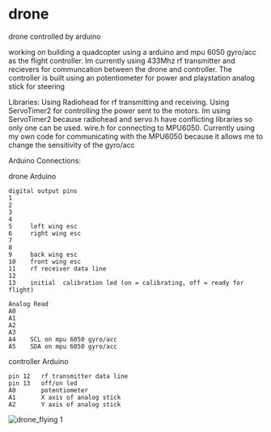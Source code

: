 # drone
drone controlled by arduino

working on building a quadcopter using a arduino and mpu 6050 gyro/acc as the flight controller. 
Im currently using 433Mhz rf transmitter and recievers for communcation between the drone and controller.
The controller is built using an potentiometer for power and playstation analog stick for steering

Libraries:
  Using Radiohead for rf transmitting and receiving. Using ServoTimer2 for controlling the power sent to the motors. 
  Im using ServoTimer2 because radiohead and servo.h have conflicting libraries so only one can be used. 
  wire.h for connecting to MPU6050. Currently using my own code for communicating with the MPU6050 because it allows me to change the 
  sensitivity of the gyro/acc

Arduino Connections:

  drone Arduino
  
    digital output pins
    1
    2
    3
    4
    5     left wing esc
    6     right wing esc
    7 
    8
    9     back wing esc
    10    front wing esc
    11    rf receiver data line
    12   
    13    initial  calibration led (on = calibrating, off = ready for flight)
    
    Analog Read
    A0
    A1
    A2
    A3
    A4    SCL on mpu 6050 gyro/acc
    A5    SDA on mpu 6050 gyro/acc
    
  controller Arduino
  
    pin 12   rf transmitter data line
    pin 13   off/on led
    A0       potentiometer
    A1       X axis of analog stick
    A2       Y axis of analog stick
     
![drone_flying 1](https://user-images.githubusercontent.com/29937430/33351304-f8d3daca-d457-11e7-9558-9c5d3d199b4b.gif)


